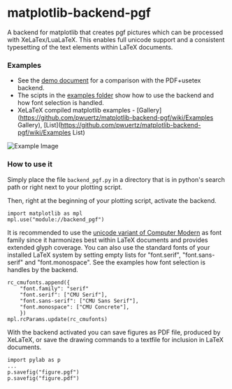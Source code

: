matplotlib-backend-pgf
======================

A backend for matplotlib that creates pgf pictures which can be processed with XeLaTex/LuaLaTeX. This enables full unicode support and a consistent typesetting of the text elements within LaTeX documents.

### Examples

* See the [demo document](https://github.com/pwuertz/matplotlib-backend-pgf/raw/master/demo/demo.pdf) for a comparison with the PDF+usetex backend.
* The scipts in the [examples folder](https://github.com/pwuertz/matplotlib-backend-pgf/tree/master/examples) show how to use the backend and how font selection is handled.
* XeLaTeX compiled matplotlib examples - [Gallery](https://github.com/pwuertz/matplotlib-backend-pgf/wiki/Examples Gallery), [List](https://github.com/pwuertz/matplotlib-backend-pgf/wiki/Examples List)

![Example Image](https://github.com/pwuertz/matplotlib-backend-pgf/raw/master/demo/figure-pgf.png)

### How to use it

Simply place the file `backend_pgf.py` in a directory that is in python's search path or right next to your plotting script.

Then, right at the beginning of your plotting script, activate the backend.

    import matplotlib as mpl
    mpl.use("module://backend_pgf")

It is recommended to use the [unicode variant of Computer Modern](http://sourceforge.net/projects/cm-unicode/) as font family since it harmonizes best within LaTeX documents and provides extended glyph coverage. You can also use the standard fonts of your installed LaTeX system by setting empty lists for "font.serif", "font.sans-serif" and "font.monospace". See the examples how font selection is handles by the backend.

    rc_cmufonts.append({
        "font.family": "serif"
        "font.serif": ["CMU Serif"],
        "font.sans-serif": ["CMU Sans Serif"],
        "font.monospace": ["CMU Concrete"],
        })
    mpl.rcParams.update(rc_cmufonts)

With the backend activated you can save figures as PDF file, produced by XeLaTeX, or save the drawing commands to a textfile for inclusion in LaTeX documents.

    import pylab as p
    ...
    p.savefig("figure.pgf")
    p.savefig("figure.pdf")